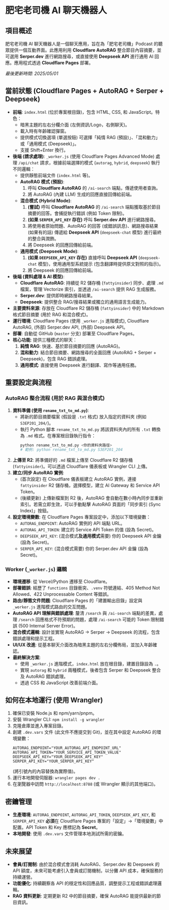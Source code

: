 # 肥宅老司機 AI 聊天機器人

## 項目概述

肥宅老司機 AI 聊天機器人是一個聊天應用，旨在為「肥宅老司機」Podcast 的聽眾提供一個互動界面。此應用利用 **Cloudflare AutoRAG** 整合節目內容摘要，並可選用 **Serper.dev** 進行網路搜尋，或直接使用 **Deepseek API** 進行通用 AI 回應。應用程式透過 **Cloudflare Pages** 部署。

*最後更新時間: 2025/05/01*

## 當前狀態 (Cloudflare Pages + AutoRAG + Serper + Deepseek)

- **前端**: `index.html` (位於專案根目錄)，包含 HTML, CSS, 和 JavaScript。特色：
    - 暗黑主題的左右分欄介面 (左側資訊/Logo，右側聊天)。
    - 載入時有年齡確認彈窗。
    - 提供模式切換選項 (單選按鈕) 可選擇「純情 RAG (預設)」、「混和動力」或「通用模式 (Deepseek)」。
    - 支援 Shift+Enter 換行。
- **後端 (請求處理)**: `_worker.js` (使用 Cloudflare Pages Advanced Mode) 處理 `/api/chat` 請求，根據前端選擇的模式 (`autorag`, `hybrid`, `deepseek`) 執行不同邏輯：
    - 提供靜態前端文件 (`index.html` 等)。
    - **AutoRAG 模式 (預設)**:
        1. 呼叫 **Cloudflare AutoRAG** 的 `/ai-search` 端點，傳遞使用者查詢。
        2. 將 AutoRAG (內建 LLM) 生成的回應直接回傳給前端。
    - **混合模式 (Hybrid Mode)**:
        1. **(嘗試)** 呼叫 **Cloudflare AutoRAG** 的 `/ai-search` 端點獲取基於節目摘要的回答。會捕捉執行錯誤 (例如 Token 限制)。
        2. **(如果 `SERPER_API_KEY` 存在)** 呼叫 **Serper.dev API** 進行網路搜尋。
        3. 將使用者原始問題、AutoRAG 的回答 (或錯誤訊息)、網路搜尋結果 (如果有的話) 傳遞給 **Deepseek API** (`deepseek-chat` 模型) 進行最終的整合與潤飾。
        4. 將 Deepseek 的回應回傳給前端。
    - **通用模式 (Deepseek Mode)**:
        1. **(如果 `DEEPSEEK_API_KEY` 存在)** 直接呼叫 **Deepseek API** (`deepseek-chat` 模型)，使用通用型系統提示 (包含翻譯時提供原文對照的指示)。
        2. 將 Deepseek 的回應回傳給前端。
- **後端 (資料處理 & AI 模型)**:
    - **Cloudflare AutoRAG**: 持續從 R2 儲存桶 (`fattyinsider`) 同步、處理 `.md` 檔案，管理 Vectorize 索引，並透過 `/ai-search` 提供 RAG 生成服務。
    - **Serper.dev**: 提供即時網路搜尋結果。
    - **Deepseek**: 提供整合 RAG/搜尋結果或獨立的通用語言生成能力。
- **主要資料來源**: 存放在 Cloudflare R2 儲存桶 (`fattyinsider`) 中的 Markdown 格式節目摘要 (用於 RAG 和混合模式)。
- **運行環境**: Cloudflare Pages (使用 `_worker.js` 進階模式), Cloudflare AutoRAG, (外部) Serper.dev API, (外部) Deepseek API。
- **部署**: 自動從 GitHub (`master` 分支) 部署至 Cloudflare Pages。
- **核心功能**: 提供三種模式的聊天：
    1. **純情 RAG**: 快速、基於節目摘要的回應 (AutoRAG)。
    2. **混和動力**: 結合節目摘要、網路搜尋的全面回應 (AutoRAG + Serper + Deepseek)，包含 RAG 錯誤處理。
    3. **通用模式**: 直接使用 Deepseek 進行翻譯、寫作等通用任務。

## 重要設定與流程

### AutoRAG 整合流程 (用於 RAG 與混合模式)

1.  **資料準備 (使用 `rename_txt_to_md.py`)**: 
    - 將新的節目摘要檔案 (假設是 `.txt` 格式) 放入指定的資料夾 (例如 `S3EP201_204/`)。
    - 執行 Python 腳本 `rename_txt_to_md.py` 將該資料夾內的所有 `.txt` 轉換為 `.md` 格式。在專案根目錄執行指令：
      ```bash
      python rename_txt_to_md.py <你的資料夾路徑>
      # 範例: python rename_txt_to_md.py S3EP201_204
      ```
2.  **上傳至 R2**: 將準備好的 `.md` 檔案上傳至 Cloudflare R2 儲存桶 (`fattyinsider`)。可以透過 Cloudflare 儀表板或 Wrangler CLI 上傳。
3.  **建立/同步 AutoRAG 實例**: 
    - (首次設定) 在 Cloudflare 儀表板建立 AutoRAG 實例，連接 `fattyinsider` R2 儲存桶，選擇模型，建立 AI Gateway 和 Service API Token。
    - (後續更新) 上傳新檔案到 R2 後，AutoRAG 會自動在數小時內同步並重新索引。若需立即生效，可以手動點擊 AutoRAG 頁面的「同步索引 (Sync Index)」按鈕。
4.  **設定環境變數**: 在 Cloudflare Pages 專案設定中，添加以下環境變數：
    - `AUTORAG_ENDPOINT`: AutoRAG 實例的 API 端點 URL。
    - `AUTORAG_API_TOKEN`: 建立的 Service API Token 的值 (設為 Secret)。
    - `DEEPSEEK_API_KEY`: (混合模式**及通用模式**需要) 你的 Deepseek API 金鑰 (設為 Secret)。
    - `SERPER_API_KEY`: (混合模式需要) 你的 Serper.dev API 金鑰 (設為 Secret)。

### Worker (`_worker.js`) 邏輯

- **環境遷移**: 從 Vercel/Python 遷移至 Cloudflare。
- **部署錯誤**: 經歷了 `functions` 目錄衝突、`.venv` 符號連結、405 Method Not Allowed、422 Unprocessable Content 等錯誤。
- **路由/靜態文件問題**: Cloudflare Pages 的「建置輸出目錄」設定與 `_worker.js` 進階模式路由的交互問題。
- **AutoRAG API 理解與錯誤處理**: 釐清 `/search` 與 `/ai-search` 端點的差異，處理 `/search` 回應格式不符預期的問題，處理 `/ai-search` 可能的 Token 限制錯誤 (500 Internal Server Error)。
- **混合模式邏輯**: 設計並實現 AutoRAG -> Serper -> Deepseek 的流程，包含錯誤處理和提示工程。
- **UI/UX 改進**: 從基本聊天介面改為暗黑主題的左右分欄佈局，並加入年齡確認。
- **最終解決方案**: 
    - 使用 `_worker.js` 進階模式，`index.html` 放在根目錄，建置目錄設為 `.`。
    - 實現 `autorag` 和 `hybrid` 兩種模式，後者包含 Serper 和 Deepseek 整合及 AutoRAG 錯誤處理。
    - 透過 CSS 和 JavaScript 改善前端介面。

## 如何在本地運行 (使用 Wrangler)

1.  確保已安裝 Node.js 和 npm/yarn/pnpm。
2.  安裝 Wrangler CLI: `npm install -g wrangler`
3.  克隆倉庫並進入專案目錄。
4.  創建 `.dev.vars` 文件 (此文件不應提交到 Git)，並在其中設定 AutoRAG 的環境變數：
    ```
    AUTORAG_ENDPOINT="YOUR_AUTORAG_API_ENDPOINT_URL"
    AUTORAG_API_TOKEN="YOUR_SERVICE_API_TOKEN_VALUE"
    DEEPSEEK_API_KEY="YOUR_DEEPSEEK_API_KEY"
    SERPER_API_KEY="YOUR_SERPER_API_KEY"
    ```
    (將引號內的內容替換為實際值)。
5.  運行本地開發伺服器: `wrangler pages dev .`
6.  在瀏覽器中訪問 `http://localhost:8788` (或 Wrangler 顯示的其他端口)。

## 密鑰管理

- **生產環境**: `AUTORAG_ENDPOINT`, `AUTORAG_API_TOKEN`, `DEEPSEEK_API_KEY`, 和 `SERPER_API_KEY` **必須**在 Cloudflare Pages 專案的「設定」->「環境變數」中配置。API Token 和 Key 應標記為 **Secret**。
- **本地開發**: 使用 `.dev.vars` 文件管理本地測試所需的密鑰。

## 未來展望

- **會員/訂閱制**: 由於混合模式會消耗 AutoRAG、Serper.dev 和 Deepseek 的 API 額度，未來可能考慮引入會員或訂閱機制，以分攤 API 成本，確保服務的持續運營。
- **功能優化**: 持續觀察各 API 的穩定性和回應品質，調整提示工程或錯誤處理邏輯。
- **RAG 資料更新**: 定期更新 R2 中的節目摘要，確保 AutoRAG 能提供最新的節目資訊。 